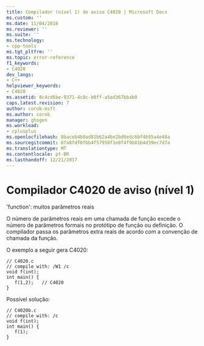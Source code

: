 ```yaml
---
title: Compilador (nível 1) de aviso C4020 | Microsoft Docs
ms.custom: ''
ms.date: 11/04/2016
ms.reviewer: ''
ms.suite: ''
ms.technology:
- cpp-tools
ms.tgt_pltfrm: ''
ms.topic: error-reference
f1_keywords:
- C4020
dev_langs:
- C++
helpviewer_keywords:
- C4020
ms.assetid: 8c4cd6be-9371-4c8c-b0ff-a5ad367bbab0
caps.latest.revision: 7
author: corob-msft
ms.author: corob
manager: ghogen
ms.workload:
- cplusplus
ms.openlocfilehash: 8baceb4b0ad81b62a4be2bd0edc6bf4b95a4e48a
ms.sourcegitcommit: 8fa8fdf0fbb4f57950f1e8f4f9b81b4d39ec7d7a
ms.translationtype: MT
ms.contentlocale: pt-BR
ms.lasthandoff: 12/21/2017
---
```

# <a name="compiler-warning-level-1-c4020"></a>Compilador C4020 de aviso (nível 1)
'function': muitos parâmetros reais  
  
 O número de parâmetros reais em uma chamada de função excede o número de parâmetros formais no protótipo de função ou definição. O compilador passa os parâmetros extra reais de acordo com a convenção de chamada da função.  
  
 O exemplo a seguir gera C4020:  
  
```  
// C4020.c  
// compile with: /W1 /c  
void f(int);  
int main() {  
   f(1,2);   // C4020  
}  
```  
  
 Possível solução:  
  
```  
// C4020b.c  
// compile with: /c  
void f(int);  
int main() {  
   f(1);  
}  
```